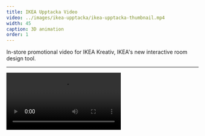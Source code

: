 ```yaml
---
title: IKEA Upptacka Video
video: ../images/ikea-upptacka/ikea-upptacka-thumbnail.mp4
width: 45
caption: 3D animation
order: 1
---
```


In-store promotional video for IKEA Kreativ, IKEA's new interactive room design tool.

---

<video controls src="images/ikea-upptacka/ikea-upptacka.mp4"></video>